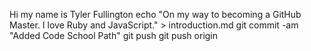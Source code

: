 Hi my name is Tyler Fullington
echo "On my way to becoming a GitHub Master. I love Ruby and JavaScript." > introduction.md
git commit -am "Added Code School Path"
git push
git push origin
